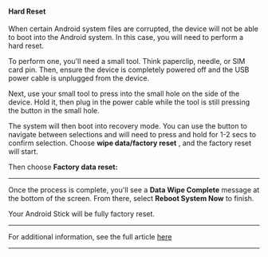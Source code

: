 #### Hard Reset

When certain Android system files are corrupted, the device will not be able to boot into the Android system. In this case, you will need to perform a hard reset.

To perform one, you'll need a small tool. Think paperclip, needle, or SIM card pin. Then, ensure the device is completely powered off and the USB power cable is unplugged from the device.

Next, use your small tool to press into the small hole on the side of the device. Hold it, then plug in the power cable while the tool is still pressing the button in the small hole.



The system will then boot into recovery mode. You can use the button to navigate between selections and will need to press and hold for 1-2 secs to confirm selection. Choose **wipe data/factory reset** , and the factory reset will start.



Then choose **Factory data reset:**

****

Once the process is complete, you'll see a **Data Wipe Complete** message at the bottom of the screen. From there, select **Reboot System Now** to finish.



Your Android Stick will be fully factory reset.

* * *

For additional information, see the full article [here](https://support.optisigns.com/hc/en-us/articles/40147900639891)

---
